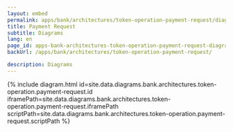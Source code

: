 ```yaml
---
layout: embed
permalink: apps/bank/architectures/token-operation-payment-request/diagrams
title: Payment Request
subtitle: Diagrams
lang: en
page_id: apps-bank-architectures-token-operation-payment-request-diagrams
backUrl: /apps/bank/architectures/token-operation-payment-request/

description: Diagrams
---
```

{% include diagram.html id=site.data.diagrams.bank.architectures.token-operation.payment-request.id iframePath=site.data.diagrams.bank.architectures.token-operation.payment-request.iframePath scriptPath=site.data.diagrams.bank.architectures.token-operation.payment-request.scriptPath %}